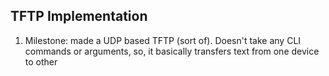 ## TFTP Implementation
1. Milestone: made a UDP based TFTP (sort of). Doesn't take any CLI commands or
   arguments, so, it basically transfers text from one device to other
